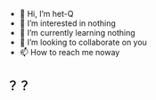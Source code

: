 - 👋 Hi, I’m het-Q
- 👀 I’m interested in nothing
- 🌱 I’m currently learning nothing
- 💞️ I’m looking to collaborate on you
- 📫 How to reach me noway

<!---
HYQ618/HYQ618 is a ✨ special ✨ repository because its `README.md` (this file) appears on your GitHub profile.
You can click the Preview link to take a look at your changes.
--->

## ？？
